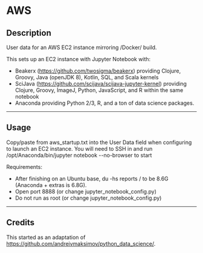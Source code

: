 # AWS

## Description

User data for an AWS EC2 instance mirroring /Docker/ build.

This sets up an EC2 instance with Jupyter Notebook with: 

  * Beakerx (https://github.com/twosigma/beakerx) providing Clojure, Groovy, Java (openJDK 8), Kotlin, SQL, and Scala kernels
  * SciJava (https://github.com/scijava/scijava-jupyter-kernel) providing Clojure, Groovy, ImageJ, Python, JavaScript, and R within the same notebook
  * Anaconda providing Python 2/3, R, and a ton of data science packages.

-----

## Usage

Copy/paste from aws_startup.txt into the User Data field when configuring to launch an EC2 instance.
You will need to SSH in and run /opt/Anaconda/bin/jupyter notebook --no-browser to start

Requirements:
  * After finishing on an Ubuntu base, du -hs reports / to be 8.6G (Anaconda + extras is 6.8G).
  * Open port 8888 (or change jupyter_notebook_config.py)
  * Do not run as root (or change jupyter_notebook_config.py)

-----

## Credits

This started as an adaptation of https://github.com/andreivmaksimov/python_data_science/.
